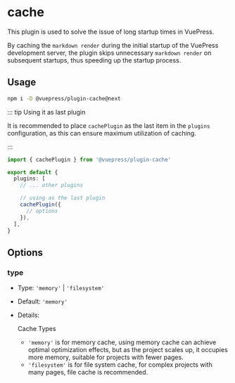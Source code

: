 # cache

<NpmBadge package="@vuepress/plugin-cache" />

This plugin is used to solve the issue of long startup times in VuePress.

By caching the `markdown render` during the initial startup of the VuePress development server, the plugin skips unnecessary `markdown render` on subsequent startups, thus speeding up the startup process.

## Usage

```bash
npm i -D @vuepress/plugin-cache@next
```

::: tip Using it as last plugin

It is recommended to place `cachePlugin` as the last item in the `plugins` configuration, as this can ensure maximum utilization of caching.

:::

```ts
import { cachePlugin } from '@vuepress/plugin-cache'

export default {
  plugins: [
    // ... other plugins

    // using as the last plugin
    cachePlugin({
      // options
    }),
  ],
}
```

## Options

### type

- Type: `'memory'` | `'filesystem'`

- Default: `'memory'`

- Details:

  Cache Types

  - `'memory'` is for memory cache, using memory cache can achieve optimal optimization effects, but as the project scales up, it occupies more memory, suitable for projects with fewer pages.
  - `'filesystem'` is for file system cache, for complex projects with many pages, file cache is recommended.
